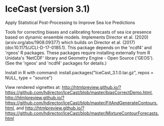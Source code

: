 # IceCast (version 3.1)
Apply Statistical Post-Processing to Improve Sea Ice Predictions


Tools for correcting biases and calibrating forecasts of sea ice presence based on dynamic ensemble models. Implements Director et al. (2020) (arxiv.org/abs/1908.09377) which builds on Director et al. (2017) (doi:10.1175/JCLI-D-17-0185.1).  This package depends on the 'ncdf4' and 'rgeos' R packages. These packages require installing externally from R Unidata's 'NetCDF' library and Geometry Engine - Open Source ('GEOS'). (See the 'rgeos' and 'ncdf4' packages for details.) 

Install in R with command: install.packages("IceCast_3.1.0.tar.gz", repos = NULL, type = "source")

View rendered vignettes at: http://htmlpreview.github.io/?https://github.com/hdirector/IceCast/blob/master/biasCorrectDemo.html, 
                            http://htmlpreview.github.io/?https://github.com/hdirector/IceCast/blob/master/FitAndGenerateContours.html, and 
                            http://htmlpreview.github.io/?https://github.com/hdirector/IceCast/blob/master/MixtureContourForecasts.html
